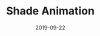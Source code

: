 ---
title: "Shade Animation"
date: 2019-09-22
categories: Blender
tags: [cgi, blender, shader]
excerpt: "Blender basics"
toc: true
toc_sticky: true
toc_label: "Table of Contents"
toc_icon: "cog"
---